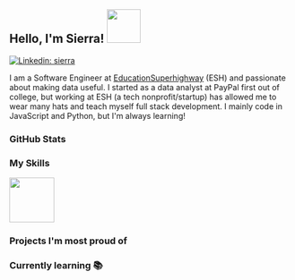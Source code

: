 ## Hello, I'm Sierra! <img src='https://media.giphy.com/media/7uhrpnv9mibtyFHR0l/giphy.gif' height='60px' />

[![Linkedin: sierra](https://img.shields.io/badge/-sierra-blue?style=flat-square&logo=Linkedin&logoColor=white&link=https://www.linkedin.com/in/scostanza/)](https://www.linkedin.com/in/scostanza/)

I am a Software Engineer at [EducationSuperhighway](https://www.educationsuperhighway.org/) (ESH) and passionate about making data useful. I started as a data analyst at PayPal first out of college, but working at ESH (a tech nonprofit/startup) has allowed me to wear many hats and teach myself full stack development. I mainly code in JavaScript and Python, but I'm always learning!

### GitHub Stats

### My Skills
<img src='https://media.giphy.com/media/MXoyvLVaXqYbi6KUhu/giphy.gif' height='80px' />

### Projects I'm most proud of

### Currently learning 📚
